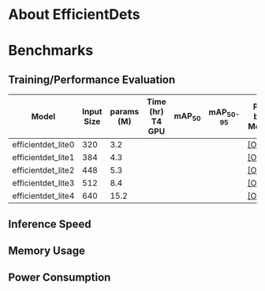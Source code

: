 # About EfficientDets
# Benchmarks
## Training/Performance Evaluation 

|  Model     |  Input Size     |  params (M)     | Time (hr)<br>T4 GPU   |  mAP<sub>50     |  mAP<sub>50-95     | Pre-built Models   |
|------------|---------|-------|-----------------------|-----------------|--------------------|--------------------|
| efficientdet_lite0   | 320      | 3.2  |                       |                 |                    |[[ONNX]]() |
| efficientdet_lite1   | 384      | 4.3  |                       |                 |                    |[[ONNX]]() |
| efficientdet_lite2   | 448      | 5.3  |                       |                 |                    |[[ONNX]]() |
| efficientdet_lite3   | 512      | 8.4  |                       |                 |                    |[[ONNX]]() |
| efficientdet_lite4   | 640      | 15.2 |                       |                 |                    |[[ONNX]]() |

## Inference Speed 
## Memory Usage
## Power Consumption
